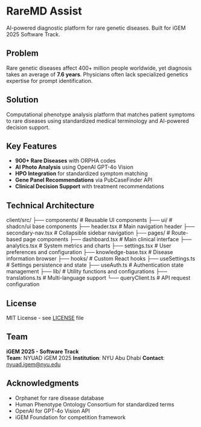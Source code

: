 # RareMD Assist

AI-powered diagnostic platform for rare genetic diseases. Built for iGEM 2025 Software Track.

## Problem
Rare genetic diseases affect 400+ million people worldwide, yet diagnosis takes an average of **7.6 years**. Physicians often lack specialized genetics expertise for prompt identification.

## Solution
Computational phenotype analysis platform that matches patient symptoms to rare diseases using standardized medical terminology and AI-powered decision support.

## Key Features
- **900+ Rare Diseases** with ORPHA codes
- **AI Photo Analysis** using OpenAI GPT-4o Vision
- **HPO Integration** for standardized symptom matching
- **Gene Panel Recommendations** via PubCaseFinder API
- **Clinical Decision Support** with treatment recommendations

## Technical Architecture
client/src/
    ├── components/            # Reusable UI components
    ├── ui/                    # shadcn/ui base components
    ├── header.tsx             # Main navigation header
    ├── secondary-nav.tsx      # Collapsible sidebar navigation
    ├── pages/                 # Route-based page components
    ├── dashboard.tsx          # Main clinical interface
    ├── analytics.tsx          # System metrics and charts
    ├── settings.tsx           # User preferences and configuration
    ├── knowledge-base.tsx     # Disease information browser
    ├── hooks/                 # Custom React hooks
    ├── useSettings.ts         # Settings persistence and state
    ├── useAuth.ts             # Authentication state management
    ├── lib/                   # Utility functions and configurations
    ├── translations.ts        # Multi-language support
    └── queryClient.ts         # API request configuration

## License

MIT License - see [LICENSE](LICENSE) file

## Team

**iGEM 2025 - Software Track**  
**Team**: NYUAD iGEM 2025
**Institution**: NYU Abu Dhabi
**Contact**: nyuad.igem@nyu.edu

## Acknowledgments

- Orphanet for rare disease database
- Human Phenotype Ontology Consortium for standardized terms
- OpenAI for GPT-4o Vision API
- iGEM Foundation for competition framework
